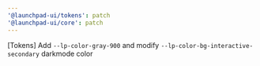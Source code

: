 ```yaml
---
'@launchpad-ui/tokens': patch
'@launchpad-ui/core': patch
---
```


[Tokens] Add `--lp-color-gray-900` and modify `--lp-color-bg-interactive-secondary` darkmode color

